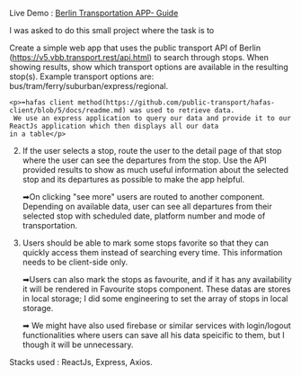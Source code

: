 Live Demo : <a href="https://khadkauj.github.io/berlin-Trasnportation-App-frontend/" > Berlin Transportation APP- Guide </a>

I was asked to do this small project where the task is to

Create a simple web app that uses the public transport API of Berlin
(https://v5.vbb.transport.rest/api.html) to search through stops. When showing results, show
which transport options are available in the resulting stop(s). Example transport options are:
bus/tram/ferry/suburban/express/regional.
  
    <p>➡hafas client method(https://github.com/public-transport/hafas-client/blob/5/docs/readme.md) was used to retrieve data. 
     We use an express application to query our data and provide it to our ReactJs application which then displays all our data
    in a table</p>

2. If the user selects a stop, route the user to the detail page of that stop where the user can see
the departures from the stop. Use the API provided results to show as much useful information
about the selected stop and its departures as possible to make the app helpful.

    <p>➡On clicking "see more" users are routed to another component. Depending on available data, user can see all departures
    from their selected stop with scheduled date, platform number and mode of transportation. </p>

3. Users should be able to mark some stops favorite so that they can quickly access them instead
of searching every time. This information needs to be client-side only.

    <p>➡Users can also mark the stops as favourite, and if it has any availability it will be rendered in Favourite stops
      component. These datas are stores in local storage; I did some engineering to set the array of stops in local storage.</p>
     <p>➡ We might have also used firebase or similar services with login/logout functionalities where users can save all his data
    speicific to them, but I though it will be unnecessary. </p>


Stacks used : ReactJs, Express, Axios.

